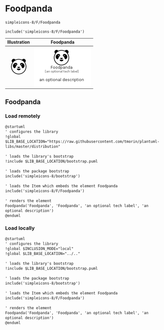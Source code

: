 # Foodpanda


```text
simpleicons-8/F/Foodpanda
```

```text
include('simpleicons-8/F/Foodpanda')
```



| Illustration | Foodpanda |
| :---: | :---: |
| ![illustration for Illustration](../../simpleicons-8/F/Foodpanda.png) | ![illustration for Foodpanda](../../simpleicons-8/F/Foodpanda.Local.png) |




## Foodpanda

### Load remotely
```plantuml
@startuml
' configures the library
!global $LIB_BASE_LOCATION="https://raw.githubusercontent.com/tmorin/plantuml-libs/master/distribution"

' loads the library's bootstrap
!include $LIB_BASE_LOCATION/bootstrap.puml

' loads the package bootstrap
include('simpleicons-8/bootstrap')

' loads the Item which embeds the element Foodpanda
include('simpleicons-8/F/Foodpanda')

' renders the element
Foodpanda('Foodpanda', 'Foodpanda', 'an optional tech label', 'an optional description')
@enduml
```

### Load locally
```plantuml
@startuml
' configures the library
!global $INCLUSION_MODE="local"
!global $LIB_BASE_LOCATION="../.."

' loads the library's bootstrap
!include $LIB_BASE_LOCATION/bootstrap.puml

' loads the package bootstrap
include('simpleicons-8/bootstrap')

' loads the Item which embeds the element Foodpanda
include('simpleicons-8/F/Foodpanda')

' renders the element
Foodpanda('Foodpanda', 'Foodpanda', 'an optional tech label', 'an optional description')
@enduml
```

